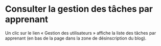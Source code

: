 # Consulter la gestion des tâches par apprenant

Un clic sur le lien « Gestion des utilisateurs » affiche la liste des tâches par apprenant \(en bas de la page dans la zone de désinscription du blog\).

